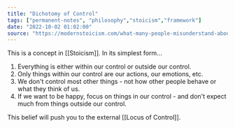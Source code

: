 ```yaml
---
title: "Dichotomy of Control"
tags: ["permanent-notes", "philosophy","stoicism","framework"]
date: "2022-10-02 01:02:00"
source: "https://modernstoicism.com/what-many-people-misunderstand-about-the-stoic-dichotomy-of-control-by-michael-tremblay/"
---
```


This is a concept in [[Stoicism]]. In its simplest form...

1. Everything is either within our control or outside our control.
2. Only things within our control are our actions, our emotions, etc.
3. We don't control most other things - not how other people behave or what they think of us.
4. If we want to be happy, focus on things in our control - and don't expect much from things outside our control.

This belief will push you to the external [[Locus of Control]].